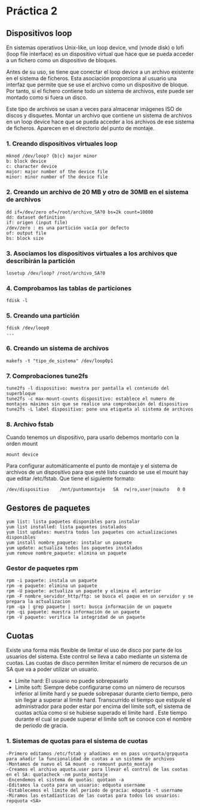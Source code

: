 # Práctica 2

## Dispositivos loop

En sistemas operativos Unix-like, un loop device, vnd (vnode disk) o lofi (loop file interface) es un dispositivo virtual que hace que se pueda acceder a un fichero como un dispositivo de bloques.

Antes de su uso, se tiene que conectar el loop device a un archivo existente en el sistema de ficheros. Esta asociación proporciona al usuario una interfaz que permite que se use el archivo como un dispositivo de bloque. Por tanto, si el fichero contiene todo un sistema de archivos, este puede ser montado como si fuera un disco.

Este tipo de archivos se usan a veces para almacenar imágenes ISO de discos y disquetes. Montar un archivo que contiene un sistema de archivos en un loop device hace que se pueda acceder a los archivos de ese sistema de ficheros. Aparecen en el directorio del punto de montaje.

### 1. Creando dispositivos virtuales loop

    mknod /dev/loop? {b|c} major minor
    b: block device
    c: character device
    major: major number of the device file
    minor: minor number of the device file
  
### 2. Creando un archivo de 20 MB y otro de 30MB en el sistema de archivos

    dd if=/dev/zero of=/root/archivo_SA?0 bs=2k count=10000
    dd: dataset definition
    if: origen (input file)
    /dev/zero : es una partición vacía por defecto
    of: output file
    bs: block size

### 3. Asociamos los dispositivos virtuales a los archivos que describirán la partición

    losetup /dev/loop? /root/archivo_SA?0

### 4. Comprobamos las tablas de particiones

    fdisk -l 

### 5. Creando una partición

    fdisk /dev/loop0
    ...
 
### 6. Creando un sistema de archivos

    makefs -t "tipo_de_sistema" /dev/loop0p1
    
### 7. Comprobaciones tune2fs

    tune2fs -l dispositivo: muestra por pantalla el contenido del superbloque
    tune2fs -c max-mount-counts dispositivo: establece el numero de montajes máximos sin que se realice una comprobación del dispositivo
    tune2fs -L label dispositivo: pone una etiqueta al sistema de archivos
    
### 8. Archivo fstab

  Cuando tenemos un dispositivo, para usarlo debemos montarlo con la orden mount
    
    mount device
    
    
  Para configurar automáticamente el punto de montaje y el sistema de archivos de un dispositivo para que esté listo cuando se use el mount hay que editar 
  /etc/fstab. Que tiene el siguiente formato:
  
    /dev/dispositivo    /mnt/puntomontaje   SA  rw|ro,user|noauto   0 0
    
## Gestores de paquetes

    yum list: lista paquetes disponibles para instalar
    yum list installed: lista paquetes instalados
    yum list updates: muestra todos los paquetes con actualizaciones disponibles
    yum install nombre_paquete: instalar un paquete
    yum update: actualiza todos los paquetes instalados
    yum remove nombre_paquete: elimina un paquete
  
### Gestor de paquetes rpm  

    rpm -i paquete: instala un paquete
    rpm -e paquete: elimina un paquete
    rpm -U paquete: actualiza un paquete y elimina el anterior
    rpm -F nombre_servidor_http/ftp: se busca el paque en un servidor y se prepara la actualizacion
    rpm -qa | grep paquete | sort: busca información de un paquete
    rpm -qi paquete: muestra información de un paquete
    rpm -V paquete: verifica la integridad de un paquete
    

## Cuotas

Existe una forma más flexible de limitar el uso de disco por parte de los usuarios del sistema. Este control se lleva a cabo mediante un sistema de
cuotas. Las cuotas de disco permiten limitar el número de recursos de un SA que va a poder utilizar un usuario. 

- Límite hard: El usuario no puede sobrepasarlo
- Límite soft:  Siempre debe configurarse como un número de recursos inferior al límite hard y se puede sobrepasar durante cierto tiempo, pero sin llegar a superar al límite hard. Transcurrido el tiempo que estipule el administrador para poder estar por encima del límite soft, el sistema de cuotas actúa como si se hubiese superado el límite hard . Este tiempo durante el cual se puede superar el límite soft se conoce con el nombre de periodo de gracia.


### 1. Sistemas de quotas para el sistema de cuotas

    -Primero editamos /etc/fstab y añadimos en en pass usrquota/grpquota para añadir la funcionalidad de cuotas a un sistema de archivos
    -Montamos de nuevo el SA mount -o remount punto_montaje
    -Creamos el archivo aquota.user para llevar el control de las cuotas en el SA: quotacheck -nm punto_montaje
    -Encendemos el sistema de quotas: quotaon -a
    -Editamos la cuota para un usuario: edquota username
    -Establecemos el límite del periodo de gracia: edquota -t username
    -Miramos las estadíasticas de las cuotas para todos los usuarios: repquota <SA>
    
    
    
    
  
